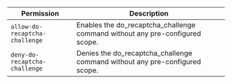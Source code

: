| Permission | Description |
|------|-----|
|`allow-do-recaptcha-challenge`|Enables the do_recaptcha_challenge command without any pre-configured scope.|
|`deny-do-recaptcha-challenge`|Denies the do_recaptcha_challenge command without any pre-configured scope.|
